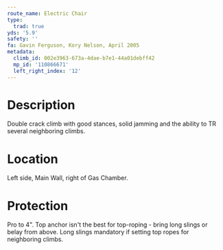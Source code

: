 ```yaml
---
route_name: Electric Chair
type:
  trad: true
yds: '5.9'
safety: ''
fa: Gavin Ferguson, Kory Nelson, April 2005
metadata:
  climb_id: 002e3963-673a-4dae-b7e1-44a01debff42
  mp_id: '110866671'
  left_right_index: '12'
---
```

# Description
Double crack climb with good stances, solid jamming and the ability to TR several neighboring climbs.

# Location
Left side, Main Wall, right of Gas Chamber.

# Protection
Pro to 4". Top anchor isn't the best for top-roping - bring long slings or belay from above. Long slings mandatory if setting top ropes for neighboring climbs.
